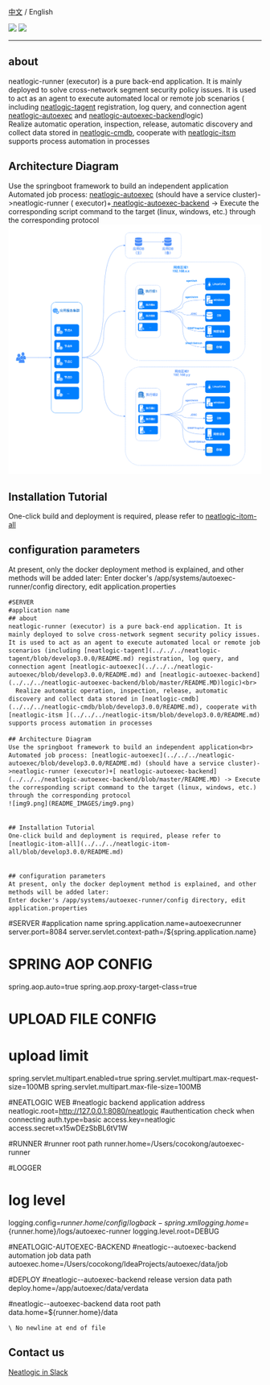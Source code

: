 [中文](README.md) / English
<p align="left">
    <a href="https://opensource.org/licenses/Apache-2.0" alt="License">
        <img src="https://img.shields.io/badge/License-Apache%202.0-blue.svg" /></a>
<a target="_blank" href="https://join.slack.com/t/neatlogichome/shared_invite/zt-1w037axf8-r_i2y4pPQ1Z8FxOkAbb64w">
<img src="https://img.shields.io/badge/Slack-Neatlogic-orange" /></a>
</p>

---

## about

neatlogic-runner (executor) is a pure back-end application. It is mainly deployed to solve cross-network segment
security policy issues. It is used to act as an agent to execute automated local or remote job scenarios (
including [neatlogic-tagent](../../../neatlogic-tagent/blob/develop3.0.0/README.md) registration, log query, and
connection agent [neatlogic-autoexec](../../../neatlogic-autoexec/blob/develop3.0.0/README.md)
and [neatlogic-autoexec-backend](../../../neatlogic-autoexec-backend/blob/master/README.MD)logic)<br>
Realize automatic operation, inspection, release, automatic discovery and collect data stored
in [neatlogic-cmdb](../../../neatlogic-cmdb/blob/develop3.0.0/README.md), cooperate
with [neatlogic-itsm ](../../../neatlogic-itsm/blob/develop3.0.0/README.md) supports process automation in processes

## Architecture Diagram

Use the springboot framework to build an independent application<br>
Automated job process: [neatlogic-autoexec](../../../neatlogic-autoexec/blob/develop3.0.0/README.md) (should have a
service cluster)->neatlogic-runner (
executor)+[ neatlogic-autoexec-backend](../../../neatlogic-autoexec-backend/blob/master/README.MD) -> Execute the
corresponding script command to the target (linux, windows, etc.) through the corresponding protocol
![img9.png](README_IMAGES/img9.png)

## Installation Tutorial

One-click build and deployment is required, please refer
to [neatlogic-itom-all](../../../neatlogic-itom-all/blob/develop3.0.0/README.md)

## configuration parameters

At present, only the docker deployment method is explained, and other methods will be added later:
Enter docker's /app/systems/autoexec-runner/config directory, edit application.properties

```
#SERVER
#application name
## about 
neatlogic-runner (executor) is a pure back-end application. It is mainly deployed to solve cross-network segment security policy issues. It is used to act as an agent to execute automated local or remote job scenarios (including [neatlogic-tagent](../../../neatlogic-tagent/blob/develop3.0.0/README.md) registration, log query, and connection agent [neatlogic-autoexec](../../../neatlogic-autoexec/blob/develop3.0.0/README.md) and [neatlogic-autoexec-backend](../../../neatlogic-autoexec-backend/blob/master/README.MD)logic)<br>
  Realize automatic operation, inspection, release, automatic discovery and collect data stored in [neatlogic-cmdb](../../../neatlogic-cmdb/blob/develop3.0.0/README.md), cooperate with [neatlogic-itsm ](../../../neatlogic-itsm/blob/develop3.0.0/README.md) supports process automation in processes

## Architecture Diagram
Use the springboot framework to build an independent application<br>
Automated job process: [neatlogic-autoexec](../../../neatlogic-autoexec/blob/develop3.0.0/README.md) (should have a service cluster)->neatlogic-runner (executor)+[ neatlogic-autoexec-backend](../../../neatlogic-autoexec-backend/blob/master/README.MD) -> Execute the corresponding script command to the target (linux, windows, etc.) through the corresponding protocol
![img9.png](README_IMAGES/img9.png)


## Installation Tutorial
One-click build and deployment is required, please refer to [neatlogic-itom-all](../../../neatlogic-itom-all/blob/develop3.0.0/README.md)


## configuration parameters
At present, only the docker deployment method is explained, and other methods will be added later:
Enter docker's /app/systems/autoexec-runner/config directory, edit application.properties
```

#SERVER
#application name
spring.application.name=autoexecrunner
server.port=8084
server.servlet.context-path=/${spring.application.name}

# SPRING AOP CONFIG

spring.aop.auto=true
spring.aop.proxy-target-class=true

# UPLOAD FILE CONFIG

# upload limit

spring.servlet.multipart.enabled=true
spring.servlet.multipart.max-request-size=100MB
spring.servlet.multipart.max-file-size=100MB

#NEATLOGIC WEB
#neatlogic backend application address
neatlogic.root=http://127.0.0.1:8080/neatlogic
#authentication check when connecting
auth.type=basic
access.key=neatlogic
access.secret=x15wDEzSbBL6tV1W

#RUNNER
#runner root path
runner.home=/Users/cocokong/autoexec-runner

#LOGGER

# log level

logging.config=${runner.home}/config/logback-spring.xml
logging.home=${runner.home}/logs/autoexec-runner
logging.level.root=DEBUG

#NEATLOGIC-AUTOEXEC-BACKEND
#neatlogic--autoexec-backend automation job data path
autoexec.home=/Users/cocokong/IdeaProjects/autoexec/data/job

#DEPLOY
#neatlogic--autoexec-backend release version data path
deploy.home=/app/autoexec/data/verdata

#neatlogic--autoexec-backend data root path
data.home=${runner.home}/data

```
\ No newline at end of file
```

## Contact us

[Neatlogic in Slack](https://join.slack.com/t/neatlogichome/shared_invite/zt-1w037axf8-r_i2y4pPQ1Z8FxOkAbb64w)